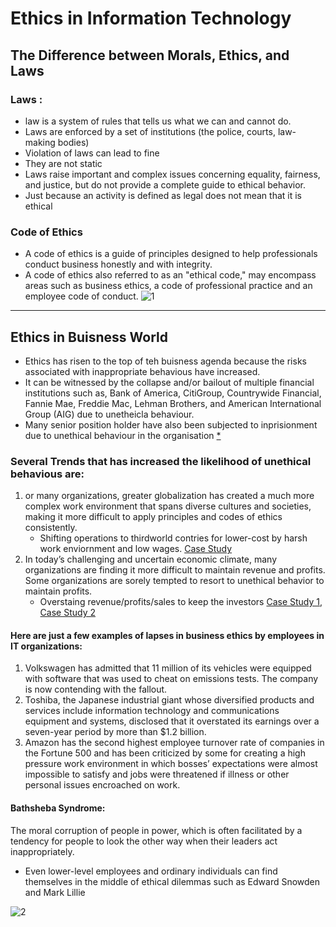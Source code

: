 # Ethics in Information Technology

## The Difference between Morals, Ethics, and Laws
### Laws :
* law is a system of rules that tells us what we can and cannot do. 
* Laws are enforced by a set of institutions (the police, courts, law-making bodies)
* Violation of laws can lead to fine
* They are not static 
* Laws raise important and complex issues concerning equality, fairness, and justice, but do not provide a complete guide to ethical behavior.
* Just because an activity is defined as legal does not mean that it is ethical

### Code of Ethics
* A code of ethics is a guide of principles designed to help professionals conduct business honestly and with integrity.
* A code of ethics also referred to as an "ethical code," may encompass areas such as business ethics, a code of professional practice and an employee code of conduct.
![1](https://user-images.githubusercontent.com/19777060/57395806-dd59a080-717d-11e9-9a1c-51377b604a08.PNG)
---

## Ethics in Buisness World
* Ethics has risen to the top of teh buisness agenda because the risks associated with inappropriate behavious have increased. 
* It can be witnessed by the collapse and/or bailout of multiple financial institutions such as, Bank of America, CitiGroup, Countrywide Financial, Fannie Mae, Freddie Mac, Lehman Brothers, and American International Group (AIG) due to unetheicla behaviour.
* Many senior position holder have also been subjected to inprisionment due to unethical behaviour in the organisation [*](https://www.cnn.com/2015/09/21/us/salmonella-peanut-exec-sentenced)
### Several Trends that has increased the likelihood of unethical behavious are: 
1. or many organizations, greater globalization has created a much more complex work environment that spans diverse cultures and societies, making it more difficult to apply principles and codes of ethics consistently.
    * Shifting operations to thirdworld contries for lower-cost by harsh work enviornment and low wages. [Case Study](https://www.washingtonpost.com/news/the-switch/wp/2016/09/01/as-apples-profits-decline-iphone-factory-workers-suffer-a-new-report-claims/?noredirect=on&utm_term=.1765249560c2)
2. In today’s challenging and uncertain economic climate, many organizations are finding it more difficult to maintain revenue and profits. Some organizations are sorely tempted to resort to unethical behavior to maintain profits.
    * Overstaing revenue/profits/sales to keep the investors [Case Study 1](https://www.theguardian.com/business/2014/oct/23/tesco-profits-black-hole-bigger), [Case Study 2](https://www.caranddriver.com/news/a15346730/streaks-over-fiat-chrysler-admits-to-overstating-u-s-sales-reports/)
#### Here are just a few examples of lapses in business ethics by employees in IT organizations:
1. Volkswagen has admitted that 11 million of its vehicles were equipped with software that was used to cheat on emissions tests. The company is now contending with the fallout.
2. Toshiba, the Japanese industrial giant whose diversified products and services include information technology and communications equipment and systems, disclosed that it overstated its earnings over a seven-year period by more than $1.2 billion.
3. Amazon has the second highest employee turnover rate of companies in the Fortune 500 and has been criticized by some for creating a high pressure work environment in which bosses’ expectations were almost impossible to satisfy and jobs were threatened if illness or other personal issues encroached on work. 
#### Bathsheba Syndrome: 
The moral corruption of people in power, which is often facilitated by a tendency for people to look the other way when their leaders act inappropriately.

* Even lower-level employees and ordinary individuals can find themselves in the middle of ethical dilemmas such as Edward Snowden and Mark Lillie

![2](https://user-images.githubusercontent.com/19777060/57397128-dbdda780-7180-11e9-8e50-3b44f624c81b.PNG)
